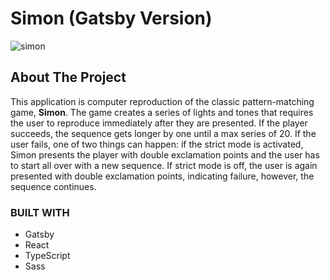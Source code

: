 # Simon (Gatsby Version)

![simon](https://github.com/Deryx/simon-gatsby/assets/4378566/8388cc77-ee1a-421f-99a1-c7a8aac5f00e)

## About The Project
This application is computer reproduction of the classic pattern-matching game, **Simon**. The game creates a series of lights and tones that requires the user to reproduce immediately after they are presented. If the player succeeds, the sequence gets longer by one until a max series of 20. If the user fails, one of two things can happen: if the strict mode is activated, Simon presents the player with double exclamation points and the user has to start all over with a new sequence. If strict mode is off, the user is again presented with double exclamation points, indicating failure, however, the sequence continues.

### BUILT WITH
- Gatsby
- React
- TypeScript
- Sass
